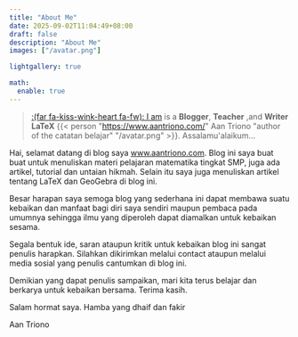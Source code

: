 ```yaml
---
title: "About Me"
date: 2025-09-02T11:04:49+08:00
draft: false
description: "About Me"
images: ["/avatar.png"]

lightgallery: true

math:
  enable: true
---
```



> [:(far fa-kiss-wink-heart fa-fw): I am](https://github.com/dillonzq/LoveIt) is a **Blogger**, **Teacher** ,and **Writer LaTeX**  {{< person "https://www.aantriono.com/" Aan Triono "author of the catatan belajar" "/avatar.png" >}}.
> Assalamu'alaikum...

Hai, selamat datang di blog saya www.aantriono.com. Blog ini saya buat buat untuk menuliskan materi pelajaran matematika tingkat SMP, juga ada artikel, tutorial dan untaian hikmah. Selain itu saya juga menuliskan artikel tentang LaTeX dan GeoGebra di blog ini.

Besar harapan saya semoga blog yang sederhana ini dapat membawa suatu kebaikan dan manfaat bagi diri saya sendiri maupun pembaca pada umumnya sehingga ilmu yang diperoleh dapat diamalkan untuk kebaikan sesama. 

Segala bentuk ide, saran ataupun kritik untuk kebaikan blog ini sangat penulis harapkan. Silahkan dikirimkan melalui contact ataupun melalui media sosial yang penulis cantumkan di blog ini. 

Demikian yang dapat penulis sampaikan, mari kita terus belajar dan berkarya untuk kebaikan bersama. Terima kasih. 

Salam hormat saya. 
Hamba yang dhaif dan fakir 


Aan Triono
> 





